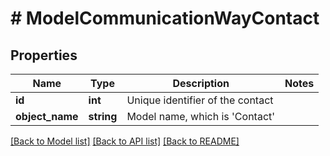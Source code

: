 # # ModelCommunicationWayContact

## Properties

Name | Type | Description | Notes
------------ | ------------- | ------------- | -------------
**id** | **int** | Unique identifier of the contact |
**object_name** | **string** | Model name, which is &#39;Contact&#39; |

[[Back to Model list]](../../README.md#models) [[Back to API list]](../../README.md#endpoints) [[Back to README]](../../README.md)
